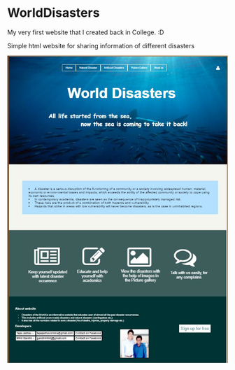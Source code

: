 # WorldDisasters
My very first website that I created back in College. :D

Simple html website for sharing information of different disasters

![ScreenShot](ScreenShot.png)
